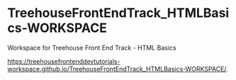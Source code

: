 # TreehouseFrontEndTrack_HTMLBasics-WORKSPACE
 Workspace for Treehouse Front End Track - HTML Basics

https://treehousefrontenddevtutorials-workspace.github.io/TreehouseFrontEndTrack_HTMLBasics-WORKSPACE/.
